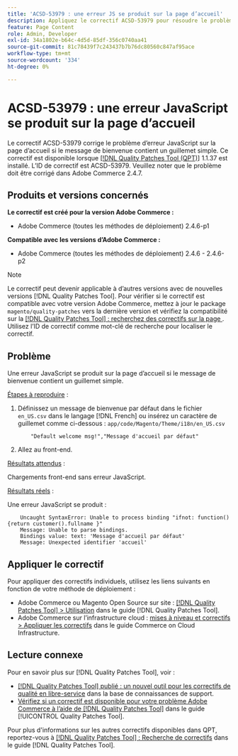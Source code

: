 ```yaml
---
title: 'ACSD-53979 : une erreur JS se produit sur la page d’accueil'
description: Appliquez le correctif ACSD-53979 pour résoudre le problème Adobe Commerce en raison duquel une erreur JavaScript se produit sur la page d’accueil si le message de bienvenue contient une guillemet simple.
feature: Page Content
role: Admin, Developer
exl-id: 34a1802e-b64c-4d5d-85df-356c0740aa41
source-git-commit: 81c78439f7c243437b7b76dc80560c847af95ace
workflow-type: tm+mt
source-wordcount: '334'
ht-degree: 0%

---
```


# ACSD-53979 : une erreur JavaScript se produit sur la page d’accueil

Le correctif ACSD-53979 corrige le problème d’erreur JavaScript sur la page d’accueil si le message de bienvenue contient un guillemet simple. Ce correctif est disponible lorsque [[!DNL Quality Patches Tool (QPT)]](https://experienceleague.adobe.com/fr/docs/commerce-knowledge-base/kb/announcements/commerce-announcements/magento-quality-patches-released-new-tool-to-self-serve-quality-patches) 1.1.37 est installé. L’ID de correctif est ACSD-53979. Veuillez noter que le problème doit être corrigé dans Adobe Commerce 2.4.7.

## Produits et versions concernés

**Le correctif est créé pour la version Adobe Commerce :**

* Adobe Commerce (toutes les méthodes de déploiement) 2.4.6-p1

**Compatible avec les versions d’Adobe Commerce :**

* Adobe Commerce (toutes les méthodes de déploiement) 2.4.6 - 2.4.6-p2

>[!NOTE]
>
>Le correctif peut devenir applicable à d’autres versions avec de nouvelles versions [!DNL Quality Patches Tool]. Pour vérifier si le correctif est compatible avec votre version Adobe Commerce, mettez à jour le package `magento/quality-patches` vers la dernière version et vérifiez la compatibilité sur la [[!DNL Quality Patches Tool] : recherchez des correctifs sur la page ](https://experienceleague.adobe.com/tools/commerce-quality-patches/index.html?lang=fr). Utilisez l’ID de correctif comme mot-clé de recherche pour localiser le correctif.

## Problème

Une erreur JavaScript se produit sur la page d’accueil si le message de bienvenue contient un guillemet simple.

<u>Étapes à reproduire</u> :

1. Définissez un message de bienvenue par défaut dans le fichier `en_US.csv` dans le langage [!DNL French] ou insérez un caractère de guillemet comme ci-dessous :
   `app/code/Magento/Theme/i18n/en_US.csv`

   ```CSV
       "Default welcome msg!","Message d'accueil par défaut"
   ```

1. Allez au front-end.

<u>Résultats attendus</u> :

Chargements front-end sans erreur JavaScript.

<u>Résultats réels</u> :

Une erreur JavaScript se produit :

```JS
    Uncaught SyntaxError: Unable to process binding "ifnot: function(){return customer().fullname }"
    Message: Unable to parse bindings.
    Bindings value: text: 'Message d'accueil par défaut'
    Message: Unexpected identifier 'accueil'
```

## Appliquer le correctif

Pour appliquer des correctifs individuels, utilisez les liens suivants en fonction de votre méthode de déploiement :

* Adobe Commerce ou Magento Open Source sur site : [[!DNL Quality Patches Tool] > Utilisation](/help/tools/quality-patches-tool/usage.md) dans le guide [!DNL Quality Patches Tool].
* Adobe Commerce sur l’infrastructure cloud : [mises à niveau et correctifs > Appliquer les correctifs](https://experienceleague.adobe.com/docs/commerce-cloud-service/user-guide/develop/upgrade/apply-patches.html?lang=fr) dans le guide Commerce on Cloud Infrastructure.

## Lecture connexe

Pour en savoir plus sur [!DNL Quality Patches Tool], voir :

* [[!DNL Quality Patches Tool] publié : un nouvel outil pour les correctifs de qualité en libre-service](https://experienceleague.adobe.com/fr/docs/commerce-knowledge-base/kb/announcements/commerce-announcements/magento-quality-patches-released-new-tool-to-self-serve-quality-patches) dans la base de connaissances de support.
* [Vérifiez si un correctif est disponible pour votre problème Adobe Commerce à l’aide de  [!DNL Quality Patches Tool]](/help/tools/quality-patches-tool/patches-available-in-qpt/check-patch-for-magento-issue-with-magento-quality-patches.md) dans le guide [!UICONTROL Quality Patches Tool].


Pour plus d&#39;informations sur les autres correctifs disponibles dans QPT, reportez-vous à [[!DNL Quality Patches Tool] : Recherche de correctifs](https://experienceleague.adobe.com/tools/commerce-quality-patches/index.html?lang=fr) dans le guide [!DNL Quality Patches Tool].
